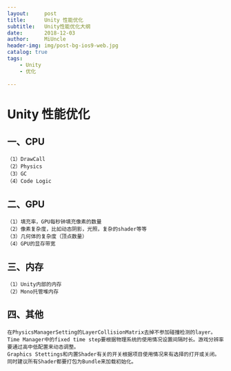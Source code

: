 ```yaml
---
layout:     post
title:      Unity 性能优化
subtitle:   Unity性能优化大纲
date:       2018-12-03
author:     MiUncle
header-img: img/post-bg-ios9-web.jpg
catalog: true
tags:
    - Unity
    - 优化
    
---
```

# Unity 性能优化 #

## 一、CPU ##
    （1）DrawCall
    （2）Physics
    （3）GC
    （4）Code Logic

## 二、GPU ##
    （1）填充率，GPU每秒钟填充像素的数量
    （2）像素复杂度，比如动态阴影，光照，复杂的shader等等
    （3）几何体的复杂度（顶点数量）
    （4）GPU的显存带宽

## 三、内存 ##
    （1）Unity内部的内存
    （2）Mono托管堆内存

## 四、其他 ##
	在PhysicsManagerSetting的LayerCollisionMatrix去掉不参加碰撞检测的layer。Time Manager中的fixed time step要根据物理系统的使用情况设置间隔时长。游戏分辨率要通过高中低配置来动态调整。
	Graphics Stettings和内置Shader有关的开关根据项目使用情况来有选择的打开或关闭。同时建议所有Shader都要打包为Bundle来加载初始化。

